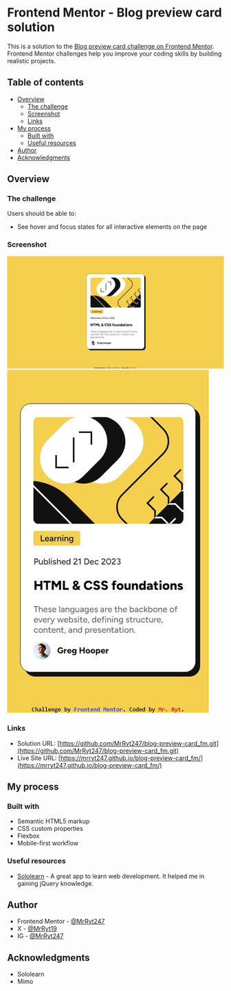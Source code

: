 # Frontend Mentor - Blog preview card solution

This is a solution to the [Blog preview card challenge on Frontend Mentor](https://www.frontendmentor.io/challenges/blog-preview-card-ckPaj01IcS). Frontend Mentor challenges help you improve your coding skills by building realistic projects.

## Table of contents

- [Overview](#overview)
  - [The challenge](#the-challenge)
  - [Screenshot](#screenshot)
  - [Links](#links)
- [My process](#my-process)
  - [Built with](#built-with)
  - [Useful resources](#useful-resources)
- [Author](#author)
- [Acknowledgments](#acknowledgments)

## Overview

### The challenge

Users should be able to:

- See hover and focus states for all interactive elements on the page

### Screenshot

![Desktop view](./design/desktop.jpeg)
![Mobile view](./design/mobile.jpeg)

### Links

- Solution URL: [https://github.com/MrRyt247/blog-preview-card_fm.git](https://github.com/MrRyt247/blog-preview-card_fm.git)
- Live Site URL: [https://mrryt247.github.io/blog-preview-card_fm/](https://mrryt247.github.io/blog-preview-card_fm/)

## My process

### Built with

- Semantic HTML5 markup
- CSS custom properties
- Flexbox
- Mobile-first workflow

### Useful resources

- [Sololearn](https://www.sololearn.com) - A great app to learn web development. It helped me in gaining jQuery knowledge.

## Author

- Frontend Mentor - [@MrRyt247](https://www.frontendmentor.io/profile/MrRyt247)
- X - [@MrRyt19](https://www.twitter.com/MrRyt19)
- IG - [@MrRyt247](https://www.instagram.com/mrryt247)

## Acknowledgments

- Sololearn
- Mimo
